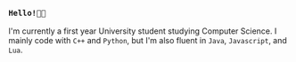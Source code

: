 ### `Hello!👋🏼`
I'm currently a first year University student studying Computer Science. I mainly code with `C++` and `Python`, but I'm also fluent in `Java`, `Javascript`, and `Lua`.
